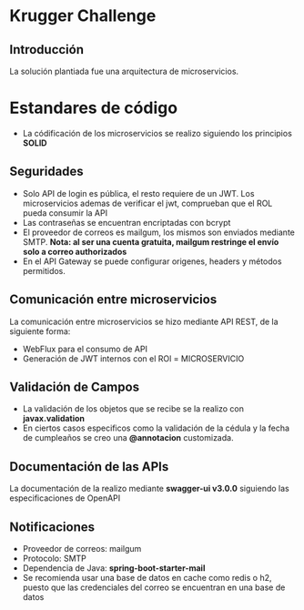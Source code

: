 # Krugger Challenge

## Introducción

La solución plantiada fue una arquitectura de microservicios.

# Estandares de código
- La códificación de los microservicios se realizo siguiendo los principios **SOLID**

## Seguridades

- Solo API de login es pública, el resto requiere de un JWT. Los microservicios ademas de verificar el jwt, comprueban que el ROL pueda consumir la API
- Las contraseñas se encuentran encriptadas con bcrypt
- El proveedor de correos es mailgum, los mismos son enviados mediante SMTP. **Nota: al ser una cuenta gratuita, mailgum restringe el envío solo a correo authorizados**
- En el API Gateway se puede configurar origenes, headers y métodos permitidos.

## Comunicación entre microservicios
La comunicación entre microservicios se hizo mediante API REST, de la siguiente forma:
- WebFlux para el consumo de API
- Generación de JWT internos con el ROl = MICROSERVICIO

## Validación de Campos
- La validación de los objetos que se recibe se la realizo con **javax.validation**
- En ciertos casos especificos como la validación de la cédula y la fecha de cumpleaños se creo una **@annotacion** customizada.

## Documentación de las APIs
La documentación de la realizo mediante **swagger-ui v3.0.0** siguiendo las especificaciones de OpenAPI 

## Notificaciones
- Proveedor de correos: mailgum
- Protocolo: SMTP
- Dependencia de Java: **spring-boot-starter-mail**
- Se recomienda usar una base de datos en cache como redis o h2, puesto que las credenciales del correo se encuentran en una base de datos